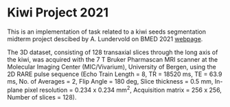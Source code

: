 # Kiwi Project 2021

This is an implementation of task related to a kiwi seeds segmentation midterm project descibed by A. Lundervold on BMED 2021 [webpage](https://github.com/computational-medicine/BMED360-2021/tree/main/Midterm-Kiwi-Project). 

The 3D dataset, consisting of 128 transaxial slices through the long axis of the kiwi, was acquired with the 7 T Bruker Pharmascan MRI scanner at the Molecular Imaging Center (MIC/Vivarium), University of Bergen, using the 2D RARE pulse sequence (Echo Train Length = 8, TR = 18520 ms, TE = 63.9 ms, No. of Averages = 2, Flip Angle = 180 deg, Slice thickness = 0.5 mm, In-plane pixel resolution = 0.234 x 0.234 mm$^2$, Acquisition matrix = 256 x 256, Number of slices = 128).
